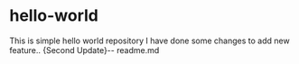 # hello-world
This is simple hello world repository
I have done some changes to add new feature.. 
{Second Update}-- readme.md
